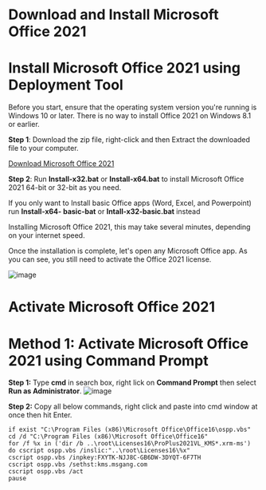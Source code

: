 # Download and Install Microsoft Office 2021

# Install Microsoft Office 2021 using Deployment Tool

Before you start, ensure that the operating system version you're running is Windows 10 or
later. There is no way to install Office 2021 on Windows 8.1 or earlier.

**Step 1**: Download the zip file, right-click and then Extract the downloaded file to your
computer.

[Download Microsoft Office 2021](https://github.com/Takishao/Microsoft-Office-2021/files/13922431/Office2021.zip)


**Step 2**: Run **Install-x32.bat** or **Install-x64.bat** to install Microsoft Office 2021 64-bit or 32-bit
as you need.

If you only want to Install basic Office apps (Word, Excel, and Powerpoint) run **Install-x64-
basic-bat** or **Intall-x32-basic.bat** instead

Installing Microsoft Office 2021, this may take several minutes, depending on your internet
speed.

Once the installation is complete, let's open any Microsoft Office app. As you can see, you still need to activate the Office 2021 license.

![image](https://github.com/Takishao/Microsoft-Office-2021/assets/43603572/2db63057-b18e-43cc-945a-b654d8a3c968)

# Activate Microsoft Office 2021

# Method 1: Activate Microsoft Office 2021 using Command Prompt

**Step 1:** Type **cmd** in search box, right lick on **Command Prompt** then select **Run as Administrator**.
![image](https://github.com/Takishao/Microsoft-Office-2021/assets/43603572/d90b48b1-9b7a-4625-be2f-e418f8e3fdc5)

**Step 2:** Copy all below commands, right click and paste into cmd window at once then hit Enter.
```if exist "C:\Program Files\Microsoft Office\Office16\ospp.vbs" cd /d "C:\Program Files\Microsoft Office\Office16"
if exist "C:\Program Files (x86)\Microsoft Office\Office16\ospp.vbs" cd /d "C:\Program Files (x86)\Microsoft Office\Office16"
for /f %x in ('dir /b ..\root\Licenses16\ProPlus2021VL_KMS*.xrm-ms') do cscript ospp.vbs /inslic:"..\root\Licenses16\%x"
cscript ospp.vbs /inpkey:FXYTK-NJJ8C-GB6DW-3DYQT-6F7TH
cscript ospp.vbs /sethst:kms.msgang.com
cscript ospp.vbs /act
pause
```

